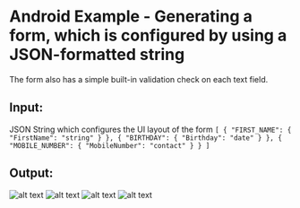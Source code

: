 Android Example - Generating a form, which is configured by using a JSON-formatted string
===============

The form also has a simple built-in validation check on each text field.


Input:
----------
JSON String which configures the UI layout of the form
`[
    {
        "FIRST_NAME": {
            "FirstName": "string"
        }
    },
    {
        "BIRTHDAY": {
            "Birthday": "date"
        }
    },
    {
        "MOBILE_NUMBER": {
            "MobileNumber": "contact"
        }
    }
]`

Output:
---------
![alt text](/Screenshots/Empty_Form.png "Empty generated form")
![alt text](/Screenshots/Form_with_input.png "Generated form with input")
![alt text](/Screenshots/Form_submitted_correct.png "Form submitted with valid input data")
![alt text](/Screenshots/Form_submitted_incorrect.png "Form submitted with incorrect data")
